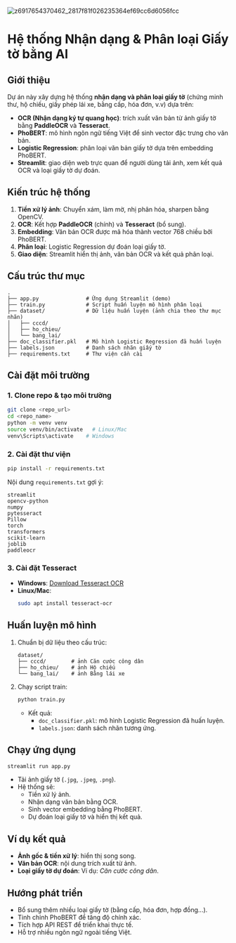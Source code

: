 ![z6917654370462_2817f81f026235364ef69cc6d6056fcc](https://github.com/user-attachments/assets/2468521f-38b0-4b43-a4b4-cd75490dfb1d)
# Hệ thống Nhận dạng & Phân loại Giấy tờ bằng AI

## Giới thiệu
Dự án này xây dựng hệ thống **nhận dạng và phân loại giấy tờ** (chứng minh thư, hộ chiếu, giấy phép lái xe, bằng cấp, hóa đơn, v.v) dựa trên:

- **OCR (Nhận dạng ký tự quang học)**: trích xuất văn bản từ ảnh giấy tờ bằng **PaddleOCR** và **Tesseract**.  
- **PhoBERT**: mô hình ngôn ngữ tiếng Việt để sinh vector đặc trưng cho văn bản.  
- **Logistic Regression**: phân loại văn bản giấy tờ dựa trên embedding PhoBERT.  
- **Streamlit**: giao diện web trực quan để người dùng tải ảnh, xem kết quả OCR và loại giấy tờ dự đoán.

## Kiến trúc hệ thống
1. **Tiền xử lý ảnh**: Chuyển xám, làm mờ, nhị phân hóa, sharpen bằng OpenCV.  
2. **OCR**: Kết hợp **PaddleOCR** (chính) và **Tesseract** (bổ sung).  
3. **Embedding**: Văn bản OCR được mã hóa thành vector 768 chiều bởi PhoBERT.  
4. **Phân loại**: Logistic Regression dự đoán loại giấy tờ.  
5. **Giao diện**: Streamlit hiển thị ảnh, văn bản OCR và kết quả phân loại.

## Cấu trúc thư mục
```
.
├── app.py               # Ứng dụng Streamlit (demo)
├── train.py             # Script huấn luyện mô hình phân loại
├── dataset/             # Dữ liệu huấn luyện (ảnh chia theo thư mục nhãn)
│   ├── cccd/
│   ├── ho_chieu/
│   └── bang_lai/
├── doc_classifier.pkl   # Mô hình Logistic Regression đã huấn luyện
├── labels.json          # Danh sách nhãn giấy tờ
├── requirements.txt     # Thư viện cần cài
```

## Cài đặt môi trường
### 1. Clone repo & tạo môi trường
```bash
git clone <repo_url>
cd <repo_name>
python -m venv venv
source venv/bin/activate   # Linux/Mac
venv\Scripts\activate    # Windows
```

### 2. Cài đặt thư viện
```bash
pip install -r requirements.txt
```

Nội dung `requirements.txt` gợi ý:
```
streamlit
opencv-python
numpy
pytesseract
Pillow
torch
transformers
scikit-learn
joblib
paddleocr
```

### 3. Cài đặt Tesseract
- **Windows**: [Download Tesseract OCR](https://github.com/UB-Mannheim/tesseract/wiki)  
- **Linux/Mac**:  
  ```bash
  sudo apt install tesseract-ocr
  ```

## Huấn luyện mô hình
1. Chuẩn bị dữ liệu theo cấu trúc:
   ```
   dataset/
   ├── cccd/        # ảnh Căn cước công dân
   ├── ho_chieu/    # ảnh Hộ chiếu
   └── bang_lai/    # ảnh Bằng lái xe
   ```

2. Chạy script train:
   ```bash
   python train.py
   ```
   - Kết quả:
     - `doc_classifier.pkl`: mô hình Logistic Regression đã huấn luyện.
     - `labels.json`: danh sách nhãn tương ứng.

## Chạy ứng dụng
```bash
streamlit run app.py
```

- Tải ảnh giấy tờ (`.jpg`, `.jpeg`, `.png`).  
- Hệ thống sẽ:
  - Tiền xử lý ảnh.  
  - Nhận dạng văn bản bằng OCR.  
  - Sinh vector embedding bằng PhoBERT.  
  - Dự đoán loại giấy tờ và hiển thị kết quả.  

## Ví dụ kết quả
- **Ảnh gốc & tiền xử lý**: hiển thị song song.  
- **Văn bản OCR**: nội dung trích xuất từ ảnh.  
- **Loại giấy tờ dự đoán**: Ví dụ: *Căn cước công dân*.

## Hướng phát triển
- Bổ sung thêm nhiều loại giấy tờ (bằng cấp, hóa đơn, hợp đồng...).  
- Tinh chỉnh PhoBERT để tăng độ chính xác.  
- Tích hợp API REST để triển khai thực tế.  
- Hỗ trợ nhiều ngôn ngữ ngoài tiếng Việt.  
